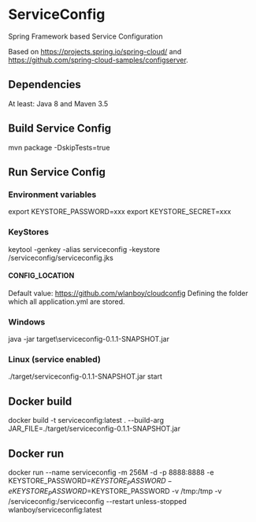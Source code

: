 # ServiceConfig
Spring Framework based Service Configuration

Based on https://projects.spring.io/spring-cloud/ and https://github.com/spring-cloud-samples/configserver.

## Dependencies
At least: Java 8 and Maven 3.5

## Build Service Config
mvn package -DskipTests=true

## Run Service Config
### Environment variables
export KEYSTORE_PASSWORD=xxx
export KEYSTORE_SECRET=xxx

### KeyStores
keytool -genkey -alias serviceconfig -keystore /serviceconfig/serviceconfig.jks

#### CONFIG_LOCATION
Default value: https://github.com/wlanboy/cloudconfig
Defining the folder which all application.yml are stored.

### Windows
java -jar target\serviceconfig-0.1.1-SNAPSHOT.jar

### Linux (service enabled)
./target/serviceconfig-0.1.1-SNAPSHOT.jar start

## Docker build
docker build -t serviceconfig:latest . --build-arg JAR_FILE=./target/serviceconfig-0.1.1-SNAPSHOT.jar

## Docker run
docker run --name serviceconfig -m 256M -d -p 8888:8888 -e KEYSTORE_PASSWORD=$KEYSTORE_PASSWORD -e KEYSTORE_PASSWORD=$KEYSTORE_PASSWORD -v /tmp:/tmp -v /serviceconfig:/serviceconfig --restart unless-stopped wlanboy/serviceconfig:latest
